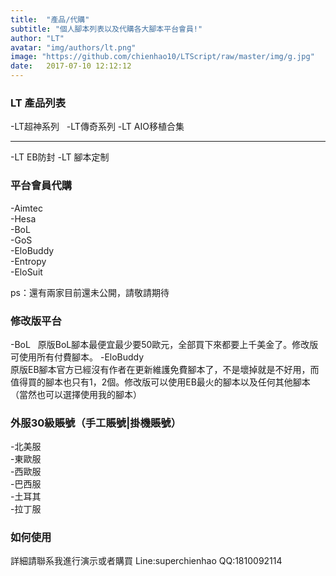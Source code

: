 ```yaml
---
title:  "產品/代購"
subtitle: "個人腳本列表以及代購各大腳本平台會員!"
author: "LT"
avatar: "img/authors/lt.png"
image: "https://github.com/chienhao10/LTScript/raw/master/img/g.jpg"
date:   2017-07-10 12:12:12
---
```


### LT 產品列表
-LT超神系列  
-LT傳奇系列
-LT AIO移植合集

---------------
-LT EB防封
-LT 腳本定制

### 平台會員代購
-Aimtec  
-Hesa  
-BoL  
-GoS  
-EloBuddy  
-Entropy  
-EloSuit  

ps：還有兩家目前還未公開，請敬請期待

### 修改版平台
-BoL  
原版BoL腳本最便宜最少要50歐元，全部買下來都要上千美金了。修改版可使用所有付費腳本。
-EloBuddy  
原版EB腳本官方已經沒有作者在更新維護免費腳本了，不是壞掉就是不好用，而值得買的腳本也只有1，2個。修改版可以使用EB最火的腳本以及任何其他腳本  
（當然也可以選擇使用我的腳本）  

### 外服30級賬號（手工賬號|掛機賬號）
-北美服  
-東歐服  
-西歐服  
-巴西服  
-土耳其  
-拉丁服  

### 如何使用
詳細請聯系我進行演示或者購買
Line:superchienhao
QQ:1810092114
